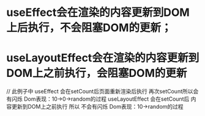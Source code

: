 # useEffect会在渲染的内容更新到DOM上后执行，不会阻塞DOM的更新；
# useLayoutEffect会在渲染的内容更新到DOM上之前执行，会阻塞DOM的更新
// 此例子中   useEffect 会在setCount后页面重新渲染后执行 再次setCount所以会有闪烁 Dom表现：10->0->random的过程
useLayoutEffect 会在setCount后 内容更新到DOM上之前执行 所以 不会有闪烁   Dom表现：10->random的过程